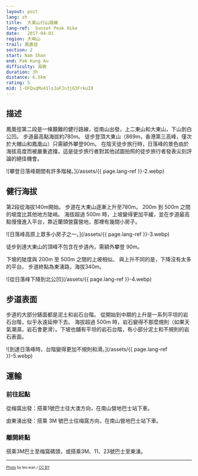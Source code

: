 ```yaml
---
layout: post
lang: zh
title:  大東山行山路線
lang-ref:  Sunset Peak Hike
date:   2017-04-01
region: 大嶼山
trail: 鳳凰徑
section: 2
start: Nam Shan
end: Pak Kung Au
difficulty: 高級
duration: 3h
distance: 6.5km
rating: 5
mid: 1-OFQuqMu41lsJaFJn3jG3FrkuI0
---
```


## 描述

鳳凰徑第二段是一條艱難的健行路線，從南山出發，上二東山和大東山，下山到白公凹。 步道最高點海拔約780m。 徒步登頂大東山（869m，香港第三高峰，僅次於大帽山和鳳凰山）只需額外攀登90m。 在陰天徒步旅行時，日落峰的景色由於海拔高度而被嚴重遮擋，這是徒步旅行者對其他試圖拍照的徒步旅行者發表尖刻評論的絕佳機會。

![攀登日落峰期間有許多階梯。](/assets/{{ page.lang-ref }}-2.webp)

## 健行海拔

第2段從海拔140m開始。 步道在大東山逐漸上升至780m。 200m 到 500m 之間的坡度比其他地方陡峭。 海拔超過 500m 時，上坡變得更加平緩，並在步道最高點慢慢進入平台，靠近蘭頭營露營地，那裡有幾間小房子。

![日落峰高原上眾多小房子之一。](/assets/{{ page.lang-ref }}-3.webp)

徒步到達大東山的頂峰不包含在步道內，需額外攀登 90m。

下坡的陡度與 200m 至 500m 之間的上坡相似。 與上升不同的是，下降沒有太多的平台。 步道終點為東湧路，海拔340m。

![從日落峰下降到北公凹](/assets/{{ page.lang-ref }}-4.webp)

## 步道表面

步道的大部分錶面都是泥土和岩石台階。 從開始到中期的上升是一系列平坦的岩石台階，似乎永遠延伸下去。 海拔超過 500m 時，岩石變得不那麼規則（如果天氣潮濕，岩石會更滑）。下坡也舖有平坦的岩石台階，有小部分泥土和不規則的岩石表面。

![到達日落峰時，台階變得更加不規則和滑。](/assets/{{ page.lang-ref }}-5.webp)

## 運輸

### 前往起點

從梅窩出發：搭乘1號巴士往大澳方向，在南山營地巴士站下車。

由東湧出發：搭乘 3M 號巴士往梅窩方向，在南山營地巴士站下車。

### 離開終點

搭乘3M巴士至梅窩碼頭，或搭乘3M、11、23號巴士至東湧。

---

<sub><sup>[Photo](https://flic.kr/p/iBBnjb) by leo.wan / [CC BY](https://creativecommons.org/licenses/by/2.0/)</sup></sub>